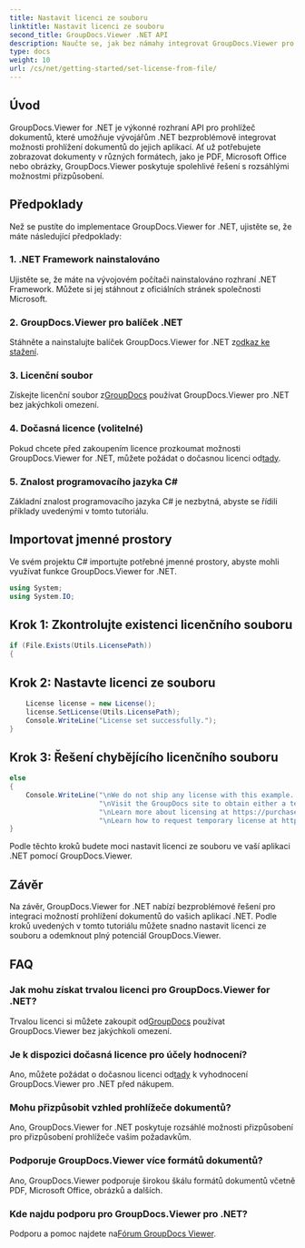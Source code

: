 ```yaml
---
title: Nastavit licenci ze souboru
linktitle: Nastavit licenci ze souboru
second_title: GroupDocs.Viewer .NET API
description: Naučte se, jak bez námahy integrovat GroupDocs.Viewer pro .NET do vašich aplikací. Nastavte licenci, prohlížejte dokumenty a přizpůsobte vzhled prohlížeče.
type: docs
weight: 10
url: /cs/net/getting-started/set-license-from-file/
---
```

## Úvod
GroupDocs.Viewer for .NET je výkonné rozhraní API pro prohlížeč dokumentů, které umožňuje vývojářům .NET bezproblémově integrovat možnosti prohlížení dokumentů do jejich aplikací. Ať už potřebujete zobrazovat dokumenty v různých formátech, jako je PDF, Microsoft Office nebo obrázky, GroupDocs.Viewer poskytuje spolehlivé řešení s rozsáhlými možnostmi přizpůsobení.
## Předpoklady
Než se pustíte do implementace GroupDocs.Viewer for .NET, ujistěte se, že máte následující předpoklady:
### 1. .NET Framework nainstalováno
Ujistěte se, že máte na vývojovém počítači nainstalováno rozhraní .NET Framework. Můžete si jej stáhnout z oficiálních stránek společnosti Microsoft.
### 2. GroupDocs.Viewer pro balíček .NET
 Stáhněte a nainstalujte balíček GroupDocs.Viewer for .NET z[odkaz ke stažení](https://releases.groupdocs.com/viewer/net/).
### 3. Licenční soubor
 Získejte licenční soubor z[GroupDocs](https://purchase.groupdocs.com/buy) používat GroupDocs.Viewer pro .NET bez jakýchkoli omezení.
### 4. Dočasná licence (volitelné)
 Pokud chcete před zakoupením licence prozkoumat možnosti GroupDocs.Viewer for .NET, můžete požádat o dočasnou licenci od[tady](https://purchase.groupdocs.com/temporary-license/).
### 5. Znalost programovacího jazyka C#
Základní znalost programovacího jazyka C# je nezbytná, abyste se řídili příklady uvedenými v tomto tutoriálu.

## Importovat jmenné prostory
Ve svém projektu C# importujte potřebné jmenné prostory, abyste mohli využívat funkce GroupDocs.Viewer for .NET.

```csharp
using System;
using System.IO;
```

## Krok 1: Zkontrolujte existenci licenčního souboru
```csharp
if (File.Exists(Utils.LicensePath))
{
```
## Krok 2: Nastavte licenci ze souboru
```csharp
    License license = new License();
    license.SetLicense(Utils.LicensePath);
    Console.WriteLine("License set successfully.");
}
```
## Krok 3: Řešení chybějícího licenčního souboru
```csharp
else
{
    Console.WriteLine("\nWe do not ship any license with this example. " +
                      "\nVisit the GroupDocs site to obtain either a temporary or permanent license. " +
                      "\nLearn more about licensing at https://purchase.groupdocs.com/faqs/licensing. "+
                      "\nLearn how to request temporary license at https://purchase.groupdocs.com/temporary-license.");
}
```
Podle těchto kroků budete moci nastavit licenci ze souboru ve vaší aplikaci .NET pomocí GroupDocs.Viewer.

## Závěr
Na závěr, GroupDocs.Viewer for .NET nabízí bezproblémové řešení pro integraci možností prohlížení dokumentů do vašich aplikací .NET. Podle kroků uvedených v tomto tutoriálu můžete snadno nastavit licenci ze souboru a odemknout plný potenciál GroupDocs.Viewer.
## FAQ
### Jak mohu získat trvalou licenci pro GroupDocs.Viewer for .NET?
 Trvalou licenci si můžete zakoupit od[GroupDocs](https://purchase.groupdocs.com/buy) používat GroupDocs.Viewer bez jakýchkoli omezení.
### Je k dispozici dočasná licence pro účely hodnocení?
 Ano, můžete požádat o dočasnou licenci od[tady](https://purchase.groupdocs.com/temporary-license/) k vyhodnocení GroupDocs.Viewer pro .NET před nákupem.
### Mohu přizpůsobit vzhled prohlížeče dokumentů?
Ano, GroupDocs.Viewer for .NET poskytuje rozsáhlé možnosti přizpůsobení pro přizpůsobení prohlížeče vašim požadavkům.
### Podporuje GroupDocs.Viewer více formátů dokumentů?
Ano, GroupDocs.Viewer podporuje širokou škálu formátů dokumentů včetně PDF, Microsoft Office, obrázků a dalších.
### Kde najdu podporu pro GroupDocs.Viewer pro .NET?
 Podporu a pomoc najdete na[Fórum GroupDocs Viewer](https://forum.groupdocs.com/c/viewer/9).